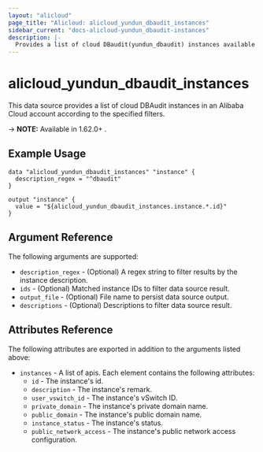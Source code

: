 ```yaml
---
layout: "alicloud"
page_title: "Alicloud: alicloud_yundun_dbaudit_instances"
sidebar_current: "docs-alicloud-yundun_dbaudit-instances"
description: |-
  Provides a list of cloud DBaudit(yundun_dbaudit) instances available to the user.
---
```


# alicloud\_yundun_dbaudit_instances

This data source provides a list of cloud DBAudit instances in an Alibaba Cloud account according to the specified filters.

-> **NOTE:** Available in 1.62.0+ .

## Example Usage

```
data "alicloud_yundun_dbaudit_instances" "instance" {
  description_regex = "^dbaudit"
}

output "instance" {
  value = "${alicloud_yundun_dbaudit_instances.instance.*.id}"
}
```

## Argument Reference

The following arguments are supported:

* `description_regex` - (Optional) A regex string to filter results by the instance description.
* `ids` - (Optional) Matched instance IDs to filter data source result.
* `output_file` - (Optional) File name to persist data source output.
* `descriptions` - (Optional) Descriptions to filter data source result.


## Attributes Reference

The following attributes are exported in addition to the arguments listed above:
* `instances` - A list of apis. Each element contains the following attributes:
  * `id` - The instance's id.
  * `description` - The instance's remark.
  * `user_vswitch_id` - The instance's vSwitch ID.
  * `private_domain` - The instance's private domain name.
  * `public_domain` - The instance's public domain name.
  * `instance_status` - The instance's status.
  * `public_network_access` - The instance's public network access configuration.
